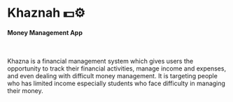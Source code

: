 # Khaznah 💵⚙️

**Money Management App**

<br><br>
Khazna is a financial management system which gives users the opportunity to track their financial activities, manage income and expenses, and even dealing with difficult money management. It is targeting people who has limited income especially students who face difficulty in managing their money.
